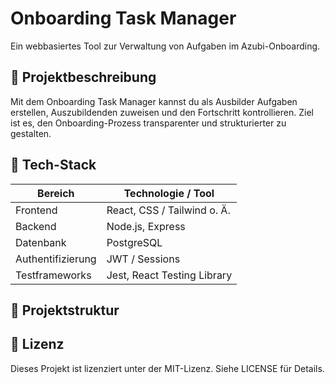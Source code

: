 # Onboarding Task Manager

Ein webbasiertes Tool zur Verwaltung von Aufgaben im Azubi-Onboarding.

## 🚀 Projektbeschreibung

Mit dem Onboarding Task Manager kannst du als Ausbilder Aufgaben erstellen, Auszubildenden zuweisen und den Fortschritt kontrollieren. Ziel ist es, den Onboarding-Prozess transparenter und strukturierter zu gestalten.

## 🧰 Tech-Stack

| Bereich      | Technologie / Tool         |
|---------------|-----------------------------|
| Frontend      | React, CSS / Tailwind o. Ä. |
| Backend       | Node.js, Express             |
| Datenbank     | PostgreSQL                   |
| Authentifizierung | JWT / Sessions             |
| Testframeworks| Jest, React Testing Library  |

## 📂 Projektstruktur

## 📜 Lizenz

Dieses Projekt ist lizenziert unter der MIT-Lizenz. Siehe LICENSE
 für Details.